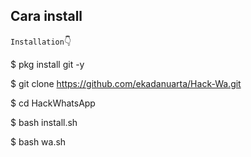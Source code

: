 ## Cara install

```Installation```👇

$ pkg install git -y

$ git clone https://github.com/ekadanuarta/Hack-Wa.git

$ cd HackWhatsApp

$ bash install.sh

$ bash wa.sh
